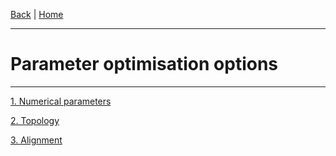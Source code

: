 [Back](./Index) | [Home](../Home)

---
#  Parameter optimisation options
---


[1. Numerical parameters](./Optimisation/Optimisation_NumericalParameters)

[2. Topology](./Optimisation/Optimisation_Topology)

[3. Alignment](./Optimisation/Optimisation_Alignment)